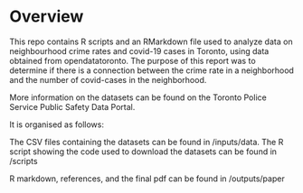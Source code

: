 # Overview

This repo contains R scripts and an RMarkdown file used to analyze data on neighbourhood crime rates and covid-19 cases in Toronto, using data obtained from opendatatoronto. The purpose of this report was to determine if there is a connection between the crime rate in a neighborhood and the number of covid-cases in the neighborhood.

More information on the datasets can be found on the Toronto Police Service Public Safety Data Portal.

It is organised as follows:

The CSV files containing the datasets can be found in /inputs/data. The R script showing the code used to download the datasets can be found in /scripts 

R markdown, references, and the final pdf can be found in /outputs/paper